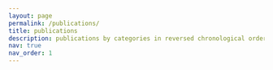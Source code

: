 ```yaml
---
layout: page
permalink: /publications/
title: publications
description: publications by categories in reversed chronological order. generated by jekyll-scholar.
nav: true
nav_order: 1
---
```

